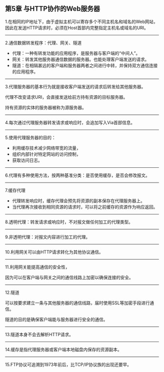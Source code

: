 ## 第5章 与HTTP协作的Web服务器



1.在相同的IP地址下，由于虚拟主机可以寄存多个不同主机名和域名的Web网站，因此在发送HTTP请求时，必须在Host首部内完整指定主机名或域名的URI。

---

 2.通信数据转发程序：代理、网关、隧道
 - 代理：一种有转发功能的应用程序，是服务器与客户端的“中间人”。
 - 网关：转发其他服务器通信数据的服务器。也能处理客户端发送的请求。
 - 隧道：在相隔甚远的客户端和服务器两者之间进行中转，并保持双方通信连接的应用程序。

---
 
 3.代理服务器的基本行为就是接收客户端发送的请求后转发给其他服务器。
 
 代理不改变请求URI，会直接发送给前方持有资源的目标服务器。
 
 持有资源的实体的服务器被称为源服务器。

---
 
 4.每次通过代理服务器转发请求或响应时，会追加写入Via首部信息。

---
 
 5.使用代理服务器的目的：
-  利用缓存技术减少网络带宽的流量，
-  组织内部针对特定网站的访问控制，
-  获取访问日志。

---
 
 6.代理有多种使用方法，按两种基准分类：是否使用缓存，是否会修改报文。

---
 
 7.缓存代理
 - 代理转发响应时，缓存代理会预先将资源的副本保存在代理服务器上。
 - 当代理再次接收到相同资源的请求时，可以将之前缓存的资源作为响应返回。

---
 
 8.透明代理：转发请求或响应时，不对报文做任何加工的代理类型。

---
 
 9.非透明代理：对报文内容进行加工的代理。

---
 
 10.利用网关可以由HTTP请求转化为其他协议通信。

---
 
 11.利用网关能提高通信的安全性，
 
 因为可以在客户端与网关之间的通信线路上加密以确保连接的安全。

---
 
 12.隧道
 
 可以按要求建立一条与其他服务器的通信线路，届时使用SSL等加密手段进行通信。
 
 隧道的目的是确保客户端能与服务器进行安全的通信。

---
 
 13.隧道本身不会去解析HTTP请求。
 
---

 14.缓存是指代理服务器或客户端本地磁盘内保存的资源副本。

---
 
 15.FTP协议可追溯到1973年前后，比TCP/IP协议族的出现还要早。
